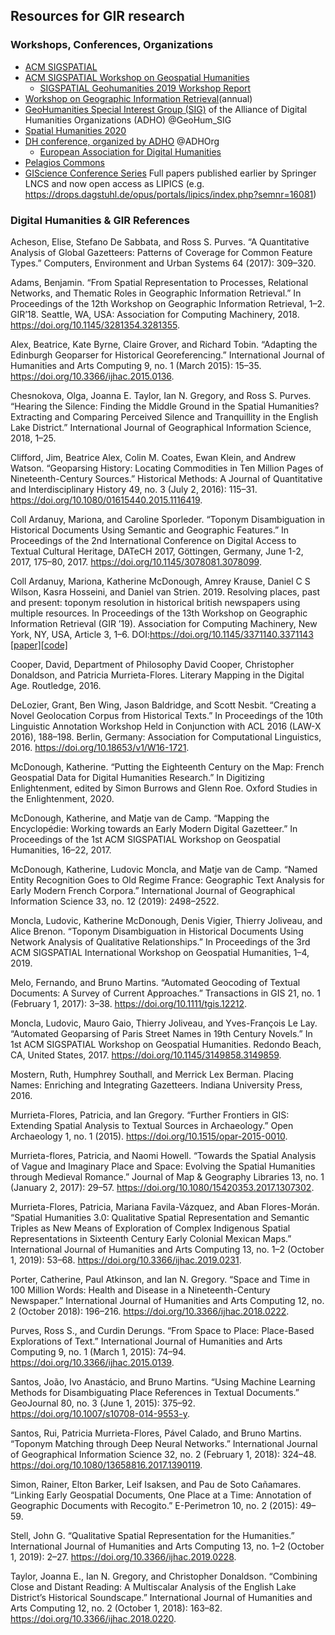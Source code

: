 ## Resources for GIR research

### Workshops, Conferences, Organizations

- [ACM SIGSPATIAL](https://www.sigspatial.org/)
- [ACM SIGSPATIAL Workshop on Geospatial Humanities](https://bgmartins.github.io/sigspatial-geohumanities/)
  - [SIGSPATIAL Geohumanities 2019 Workshop Report](https://dl.acm.org/doi/abs/10.1145/3383653.3383664)
- [Workshop on Geographic Information Retrieval](http://www.geo.uzh.ch/~rsp/gir19/index.html)(annual)
- [GeoHumanities Special Interest Group (SIG)](https://geohumanities.org/?page_id=2) of the Alliance of Digital Humanities Organizations (ADHO) @GeoHum_SIG
- [Spatial Humanities 2020](https://www.lancaster.ac.uk/dighum/sh2020/)
- [DH conference, organized by ADHO](http://adho.org/) @ADHOrg
  - [European Association for Digital Humanities](http://adho.org/)
- [Pelagios Commons](https://pelagios.org/)
- [GIScience Conference Series](https://www.giscience.org/conference-series/) Full papers published earlier by Springer LNCS and now open access as LIPICS (e.g. https://drops.dagstuhl.de/opus/portals/lipics/index.php?semnr=16081)

### Digital Humanities & GIR References

Acheson, Elise, Stefano De Sabbata, and Ross S. Purves. “A Quantitative Analysis of Global Gazetteers: Patterns of Coverage for Common Feature Types.” Computers, Environment and Urban Systems 64 (2017): 309–320.

Adams, Benjamin. “From Spatial Representation to Processes, Relational Networks, and Thematic Roles in Geographic Information Retrieval.” In Proceedings of the 12th Workshop on Geographic Information Retrieval, 1–2. GIR’18. Seattle, WA, USA: Association for Computing Machinery, 2018. https://doi.org/10.1145/3281354.3281355.

Alex, Beatrice, Kate Byrne, Claire Grover, and Richard Tobin. “Adapting the Edinburgh Geoparser for Historical Georeferencing.” International Journal of Humanities and Arts Computing 9, no. 1 (March 2015): 15–35. https://doi.org/10.3366/ijhac.2015.0136.

Chesnokova, Olga, Joanna E. Taylor, Ian N. Gregory, and Ross S. Purves. “Hearing the Silence: Finding the Middle Ground in the Spatial Humanities? Extracting and Comparing Perceived Silence and Tranquillity in the English Lake District.” International Journal of Geographical Information Science, 2018, 1–25.

Clifford, Jim, Beatrice Alex, Colin M. Coates, Ewan Klein, and Andrew Watson. “Geoparsing History: Locating Commodities in Ten Million Pages of Nineteenth-Century Sources.” Historical Methods: A Journal of Quantitative and Interdisciplinary History 49, no. 3 (July 2, 2016): 115–31. https://doi.org/10.1080/01615440.2015.1116419.

Coll Ardanuy, Mariona, and Caroline Sporleder. “Toponym Disambiguation in Historical Documents Using Semantic and Geographic Features.” In Proceedings of the 2nd International Conference on Digital Access to Textual Cultural Heritage, DATeCH 2017, Göttingen, Germany, June 1-2, 2017, 175–80, 2017. https://doi.org/10.1145/3078081.3078099.

Coll Ardanuy, Mariona, Katherine McDonough, Amrey Krause, Daniel C S Wilson, Kasra Hosseini, and Daniel van Strien. 2019. Resolving places, past and present: toponym resolution in historical british newspapers using multiple resources. In Proceedings of the 13th Workshop on Geographic Information Retrieval (GIR ’19). Association for Computing Machinery, New York, NY, USA, Article 3, 1–6. DOI:https://doi.org/10.1145/3371140.3371143 [[paper]](https://bl.iro.bl.uk/work/ff87acd4-f5e0-4870-b8cd-63d82fcc36d8)[[code]](https://github.com/Living-with-machines/lwm_GIR19_resolving_places)

Cooper, David, Department of Philosophy David Cooper, Christopher Donaldson, and Patricia Murrieta-Flores. Literary Mapping in the Digital Age. Routledge, 2016.

DeLozier, Grant, Ben Wing, Jason Baldridge, and Scott Nesbit. “Creating a Novel Geolocation Corpus from Historical Texts.” In Proceedings of the 10th Linguistic Annotation Workshop Held in Conjunction with ACL 2016 (LAW-X 2016), 188–198. Berlin, Germany: Association for Computational Linguistics, 2016. https://doi.org/10.18653/v1/W16-1721.

McDonough, Katherine. “Putting the Eighteenth Century on the Map: French Geospatial Data for Digital Humanities Research.” In Digitizing Enlightenment, edited by Simon Burrows and Glenn Roe. Oxford Studies in the Enlightenment, 2020.

McDonough, Katherine, and Matje van de Camp. “Mapping the Encyclopédie: Working towards an Early Modern Digital Gazetteer.” In Proceedings of the 1st ACM SIGSPATIAL Workshop on Geospatial Humanities, 16–22, 2017.

McDonough, Katherine, Ludovic Moncla, and Matje van de Camp. “Named Entity Recognition Goes to Old Regime France: Geographic Text Analysis for Early Modern French Corpora.” International Journal of Geographical Information Science 33, no. 12 (2019): 2498–2522.

Moncla, Ludovic, Katherine McDonough, Denis Vigier, Thierry Joliveau, and Alice Brenon. “Toponym Disambiguation in Historical Documents Using Network Analysis of Qualitative Relationships.” In Proceedings of the 3rd ACM SIGSPATIAL International Workshop on Geospatial Humanities, 1–4, 2019.

Melo, Fernando, and Bruno Martins. “Automated Geocoding of Textual Documents: A Survey of Current Approaches.” Transactions in GIS 21, no. 1 (February 1, 2017): 3–38. https://doi.org/10.1111/tgis.12212.

Moncla, Ludovic, Mauro Gaio, Thierry Joliveau, and Yves-François Le Lay. “Automated Geoparsing of Paris Street Names in 19th Century Novels.” In 1st ACM SIGSPATIAL Workshop on Geospatial Humanities. Redondo Beach, CA, United States, 2017. https://doi.org/10.1145/3149858.3149859.

Mostern, Ruth, Humphrey Southall, and Merrick Lex Berman. Placing Names: Enriching and Integrating Gazetteers. Indiana University Press, 2016.

Murrieta-Flores, Patricia, and Ian Gregory. “Further Frontiers in GIS: Extending Spatial Analysis to Textual Sources in Archaeology.” Open Archaeology 1, no. 1 (2015). https://doi.org/10.1515/opar-2015-0010.

Murrieta-flores, Patricia, and Naomi Howell. “Towards the Spatial Analysis of Vague and Imaginary Place and Space: Evolving the Spatial Humanities through Medieval Romance.” Journal of Map & Geography Libraries 13, no. 1 (January 2, 2017): 29–57. https://doi.org/10.1080/15420353.2017.1307302.

Murrieta-Flores, Patricia, Mariana Favila-Vázquez, and Aban Flores-Morán. “Spatial Humanities 3.0: Qualitative Spatial Representation and Semantic Triples as New Means of Exploration of Complex Indigenous Spatial Representations in Sixteenth Century Early Colonial Mexican Maps.” International Journal of Humanities and Arts Computing 13, no. 1–2 (October 1, 2019): 53–68. https://doi.org/10.3366/ijhac.2019.0231.

Porter, Catherine, Paul Atkinson, and Ian N. Gregory. “Space and Time in 100 Million Words: Health and Disease in a Nineteenth-Century Newspaper.” International Journal of Humanities and Arts Computing 12, no. 2 (October 2018): 196–216. https://doi.org/10.3366/ijhac.2018.0222.

Purves, Ross S., and Curdin Derungs. “From Space to Place: Place-Based Explorations of Text.” International Journal of Humanities and Arts Computing 9, no. 1 (March 1, 2015): 74–94. https://doi.org/10.3366/ijhac.2015.0139.

Santos, João, Ivo Anastácio, and Bruno Martins. “Using Machine Learning Methods for Disambiguating Place References in Textual Documents.” GeoJournal 80, no. 3 (June 1, 2015): 375–92. https://doi.org/10.1007/s10708-014-9553-y.

Santos, Rui, Patricia Murrieta-Flores, Pável Calado, and Bruno Martins. “Toponym Matching through Deep Neural Networks.” International Journal of Geographical Information Science 32, no. 2 (February 1, 2018): 324–48. https://doi.org/10.1080/13658816.2017.1390119.

Simon, Rainer, Elton Barker, Leif Isaksen, and Pau de Soto Cañamares. “Linking Early Geospatial Documents, One Place at a Time: Annotation of Geographic Documents with Recogito.” E-Perimetron 10, no. 2 (2015): 49–59.

Stell, John G. “Qualitative Spatial Representation for the Humanities.” International Journal of Humanities and Arts Computing 13, no. 1–2 (October 1, 2019): 2–27. https://doi.org/10.3366/ijhac.2019.0228.

Taylor, Joanna E., Ian N. Gregory, and Christopher Donaldson. “Combining Close and Distant Reading: A Multiscalar Analysis of the English Lake District’s Historical Soundscape.” International Journal of Humanities and Arts Computing 12, no. 2 (October 1, 2018): 163–82. https://doi.org/10.3366/ijhac.2018.0220.

